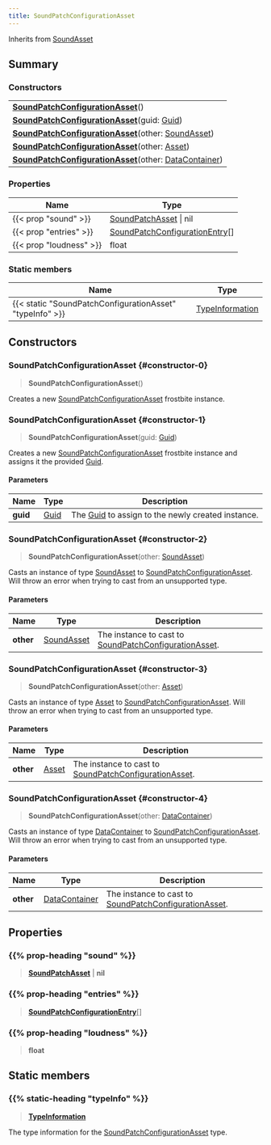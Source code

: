 ```yaml
---
title: SoundPatchConfigurationAsset
---
```


Inherits from [SoundAsset](/vext/ref/fb/soundasset)

## Summary

### Constructors

|  |
| --- |
| **[SoundPatchConfigurationAsset](#constructor-0)**() |
| **[SoundPatchConfigurationAsset](#constructor-1)**(guid: [Guid](/vext/ref/shared/type/guid)) |
| **[SoundPatchConfigurationAsset](#constructor-2)**(other: [SoundAsset](/vext/ref/fb/soundasset)) |
| **[SoundPatchConfigurationAsset](#constructor-3)**(other: [Asset](/vext/ref/fb/asset)) |
| **[SoundPatchConfigurationAsset](#constructor-4)**(other: [DataContainer](/vext/ref/shared/type/datacontainer)) |

### Properties

| Name | Type |
| ---- | ---- |
| {{< prop "sound" >}} | [SoundPatchAsset](/vext/ref/fb/soundpatchasset) \| nil |
| {{< prop "entries" >}} | [SoundPatchConfigurationEntry](/vext/ref/fb/soundpatchconfigurationentry)[] |
| {{< prop "loudness" >}} | float |

### Static members

| Name | Type |
| ---- | ---- |
| {{< static "SoundPatchConfigurationAsset" "typeInfo" >}} | [TypeInformation](/vext/ref/shared/type/typeinformation) |

## Constructors

### SoundPatchConfigurationAsset {#constructor-0}

> **SoundPatchConfigurationAsset**()

Creates a new [SoundPatchConfigurationAsset](/vext/ref/fb/soundpatchconfigurationasset) frostbite instance.

### SoundPatchConfigurationAsset {#constructor-1}

> **SoundPatchConfigurationAsset**(guid: [Guid](/vext/ref/shared/type/guid))

Creates a new [SoundPatchConfigurationAsset](/vext/ref/fb/soundpatchconfigurationasset) frostbite instance and assigns it the provided [Guid](/vext/ref/shared/type/guid).

#### Parameters

| Name | Type | Description |
| ---- | ---- | ----------- |
| **guid** | [Guid](/vext/ref/shared/type/guid) | The [Guid](/vext/ref/shared/type/guid) to assign to the newly created instance. |

### SoundPatchConfigurationAsset {#constructor-2}

> **SoundPatchConfigurationAsset**(other: [SoundAsset](/vext/ref/fb/soundasset))

Casts an instance of type [SoundAsset](/vext/ref/fb/soundasset) to [SoundPatchConfigurationAsset](/vext/ref/fb/soundpatchconfigurationasset). Will throw an error when trying to cast from an unsupported type.

#### Parameters

| Name | Type | Description |
| ---- | ---- | ----------- |
| **other** | [SoundAsset](/vext/ref/fb/soundasset) | The instance to cast to [SoundPatchConfigurationAsset](/vext/ref/fb/soundpatchconfigurationasset). |

### SoundPatchConfigurationAsset {#constructor-3}

> **SoundPatchConfigurationAsset**(other: [Asset](/vext/ref/fb/asset))

Casts an instance of type [Asset](/vext/ref/fb/asset) to [SoundPatchConfigurationAsset](/vext/ref/fb/soundpatchconfigurationasset). Will throw an error when trying to cast from an unsupported type.

#### Parameters

| Name | Type | Description |
| ---- | ---- | ----------- |
| **other** | [Asset](/vext/ref/fb/asset) | The instance to cast to [SoundPatchConfigurationAsset](/vext/ref/fb/soundpatchconfigurationasset). |

### SoundPatchConfigurationAsset {#constructor-4}

> **SoundPatchConfigurationAsset**(other: [DataContainer](/vext/ref/shared/type/datacontainer))

Casts an instance of type [DataContainer](/vext/ref/shared/type/datacontainer) to [SoundPatchConfigurationAsset](/vext/ref/fb/soundpatchconfigurationasset). Will throw an error when trying to cast from an unsupported type.

#### Parameters

| Name | Type | Description |
| ---- | ---- | ----------- |
| **other** | [DataContainer](/vext/ref/shared/type/datacontainer) | The instance to cast to [SoundPatchConfigurationAsset](/vext/ref/fb/soundpatchconfigurationasset). |

## Properties

### {{% prop-heading "sound" %}}

> **[SoundPatchAsset](/vext/ref/fb/soundpatchasset)** \| **nil**

### {{% prop-heading "entries" %}}

> **[SoundPatchConfigurationEntry](/vext/ref/fb/soundpatchconfigurationentry)**[]

### {{% prop-heading "loudness" %}}

> **float**

## Static members

### {{% static-heading "typeInfo" %}}

> **[TypeInformation](/vext/ref/shared/type/typeinformation)**

The type information for the [SoundPatchConfigurationAsset](/vext/ref/fb/soundpatchconfigurationasset) type.

